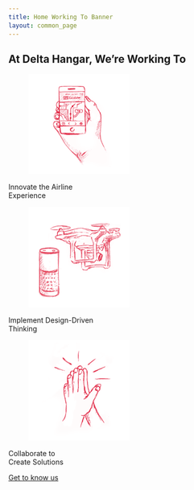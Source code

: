 ```yaml
---
title: Home Working To Banner
layout: common_page
---
```


<section id="intro">
	<div class="container">
		<div class="row">
			<div class="col-md-offset-2 col-md-8 col-sm-offset-2 colum8width">
				<h2 class="heading">At Delta Hangar, We’re Working To</h2>
			</div>
			<div class="col-md-4 col-sm-6">
				<div class="grid">
					<figure class="effect-zoe">
						<img src="/img/portfolio-img1.png" alt="portfolio img"/>		
					</figure>
				</div>
				<div class="imageTitle">
					<p class="threeiconportion">Innovate the Airline<br/>
				Experience</p>
				</div>
			</div>
			<div class="col-md-4 col-sm-6">
				<div class="grid">
					<figure class="effect-zoe">
						<img src="/img/portfolio-img2.png" alt="portfolio img"/>		
					</figure>
				</div>
				<div class="imageTitle">
					<p class="threeiconportion">Implement Design-Driven<br/>
				Thinking</p>
				</div>
			</div>
			<div class="col-md-4 col-sm-6">
				<div class="grid">
					<figure class="effect-zoe">
						<img src="/img/portfolio-img3.png" alt="portfolio img"/>		
					</figure>
				</div>
				<div class="imageTitle">
					<p class="threeiconportion">Collaborate to<br/>
				Create Solutions </p>
				</div>
			</div>
			<div class="col-md-offset-2 col-md-8 col-sm-12">
				<div class="portfolio-bottom">   		
					<p class="blackLink threeiconportion bodercolor">
						<a href="/about/index.html" class="blackLink threeiconportion bodercolor">Get to know us</a>
					</p>
				</div>
			</div>  
		</div>
	</div>
</section>